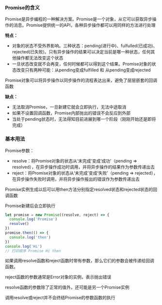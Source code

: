 ### Promise的含义

Promise是异步编程的一种解决方案。Promise是一个对象，从它可以获取异步操作的消息。Promise提供统一的API，各种异步操作都可以用同样的方法进行处理

**特点：**

+ 对象的状态不受外界影响。三种状态：pending(进行中)、fulfulled(已成功)、rejected(已失败)。只有异步操作的结果可以决定当前是哪一种状态，任何其他操作都无法改变这个状态
+ 一旦状态改变就不会再变，任何时候都可以得到这个结果。Promise对象的状态改变只有两种可能：从pending变成fulfilled 和 从pending变成rejected

Promise对象可以将异步操作以同步操作的流程表达出来，避免了层层嵌套的回调函数

**缺点：**

+ 无法取消Promise，一旦新建它就会立即执行，无法中途取消
+ 如果不设置回调函数，Promise内部抛出的错误不会反应到外部
+ 当处于pending状态时，无法得知目前进展到哪一个阶段（刚刚开始还是即将完成）



### 基本用法

Promise参数：

+ resolve：将Promise对象的状态从‘未完成’变成‘成功’（pending => resolved），在异步操作成功时调用，并将异步操作的结果作为参数传递出去
+ reject：将Promise对象的状态从‘未完成’变成‘失败’（pending => rejected），在异步操作失败时调用，并将异步操作报出的错误作为参数传递出去

Promise实例生成以后可以用then方法分别指定resolved状态和rejected状态的回调函数

Promise新建后会立即执行

```javascript
let promise = new Promise((resolve, reject) => {
  console.log('Promise')
  resolve()
})
promise.then(() => {
  console.log('then')
})
console.log('Hi')
// 打印顺序 Promise Hi then
```

如果调用resolve函数和reject函数时带有参数，那么它们的参数会被传递给回调函数。

reject函数的参数通常是Error对象的实例，表示抛出错误

resolve函数的参数除了正常的值外，还可能是另一个Promise实例

调用resolve或reject并不会终结Promise的参数函数的执行